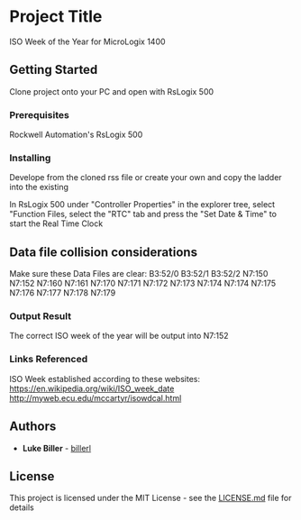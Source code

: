 # Project Title

ISO Week of the Year for MicroLogix 1400

## Getting Started

Clone project onto your PC and open with RsLogix 500

### Prerequisites

Rockwell Automation's
RsLogix 500

### Installing

Develope from the cloned rss file or create your own and copy the ladder into the existing

In RsLogix 500 under "Controller Properties" in the explorer tree, select "Function Files, select the
"RTC" tab and press the "Set Date & Time" to start the Real Time Clock

## Data file collision considerations 

Make sure these Data Files are clear:
B3:52/0
B3:52/1
B3:52/2
N7:150
N7:152
N7:160
N7:161
N7:170
N7:171
N7:172
N7:173
N7:174
N7:174
N7:175
N7:176
N7:177
N7:178
N7:179

### Output Result

The correct ISO week of the year will be output into N7:152



### Links Referenced
ISO Week established according to these websites:
https://en.wikipedia.org/wiki/ISO_week_date
http://myweb.ecu.edu/mccartyr/isowdcal.html


## Authors

* **Luke Biller**  - [billerl](https://github.com/billerl)


## License

This project is licensed under the MIT License - see the [LICENSE.md](LICENSE.md) file for details

